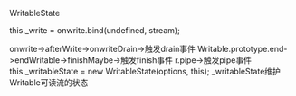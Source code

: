 WritableState

this._write = onwrite.bind(undefined, stream);

onwrite->afterWrite->onwriteDrain->触发drain事件
Writable.prototype.end->endWritable->finishMaybe->触发finish事件
r.pipe->触发pipe事件
this._writableState = new WritableState(options, this);
_writableState维护Writable可读流的状态